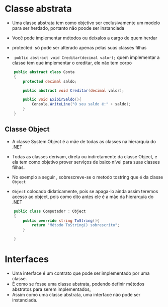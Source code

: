 # Classe abstrata

*  Uma classe abstrata tem como objetivo ser exclusivamente um modelo para ser herdado, portanto não poode ser instanciada

* Você pode implementar métodos ou deixalos a cargo de quem herdar

* protected: só pode ser alterado apenas pelas suas classes filhas
* ` public abstract void Creditar(decimal valor);` quem implementar a classe tem que implementar  o creditar, ele não tem corpo


```csharp
    public abstract class Conta
    {
        protected decimal saldo;

        public abstract void Creditar(decimal valor);

        public void ExibirSaldo(){
            Console.WriteLine("O seu saldo é:" + saldo);
        }
    }
```

## Classe Object
* A classe System.Object é a mãe de todas as classes na hierarquia do .NET
* Todas as classes derivam, direta ou indiretamente da classe Object, e ela tem como objetivo prover serviços de baixo nível para suas classes filhas.

* No exemplo a seguir , sobrescreve-se o metodo tostring  que é da classe `Object`
* `Object` colocado didaticamente, pois se apaga-lo ainda assim teremos acesso ao object, pois como dito antes ele é a mãe da hierarquia do .NET
```csharp
    public class Computador : Object
    {
        public override string ToString(){
            return "Método ToString() sobrescrito";
        }

    }
```

# Interfaces
* Uma interface é um contrato que pode ser implementado por uma classe.
* É como se fosse uma classe abstrata, podendo definir métodos abstratos para serem implementados,
* Assim como uma classe abstrata, uma interface não pode ser instanciada.

